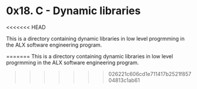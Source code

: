 # 0x18. C - Dynamic libraries
<<<<<<< HEAD

This is a directory containing dynamic libraries in low level progrmming in the ALX software engineering program.


=======
This is a directory containing dynamic libraries in low level progrmming in the ALX software engineering program.
>>>>>>> 026221c606cd1e711417b2521f85704813c1ab61
